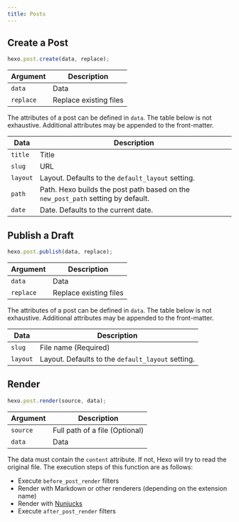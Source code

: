 ```yaml
---
title: Posts
---
```


## Create a Post

```js
hexo.post.create(data, replace);
```

| Argument  | Description            |
| --------- | ---------------------- |
| `data`    | Data                   |
| `replace` | Replace existing files |

The attributes of a post can be defined in `data`. The table below is not exhaustive. Additional attributes may be appended to the front-matter.

| Data     | Description                                                                      |
| -------- | -------------------------------------------------------------------------------- |
| `title`  | Title                                                                            |
| `slug`   | URL                                                                              |
| `layout` | Layout. Defaults to the `default_layout` setting.                                |
| `path`   | Path. Hexo builds the post path based on the `new_post_path` setting by default. |
| `date`   | Date. Defaults to the current date.                                              |

## Publish a Draft

```js
hexo.post.publish(data, replace);
```

| Argument  | Description            |
| --------- | ---------------------- |
| `data`    | Data                   |
| `replace` | Replace existing files |

The attributes of a post can be defined in `data`. The table below is not exhaustive. Additional attributes may be appended to the front-matter.

| Data     | Description                                       |
| -------- | ------------------------------------------------- |
| `slug`   | File name (Required)                              |
| `layout` | Layout. Defaults to the `default_layout` setting. |

## Render

```js
hexo.post.render(source, data);
```

| Argument | Description                    |
| -------- | ------------------------------ |
| `source` | Full path of a file (Optional) |
| `data`   | Data                           |

The data must contain the `content` attribute. If not, Hexo will try to read the original file. The execution steps of this function are as follows:

- Execute `before_post_render` filters
- Render with Markdown or other renderers (depending on the extension name)
- Render with [Nunjucks]
- Execute `after_post_render` filters

[Nunjucks]: https://mozilla.github.io/nunjucks/
